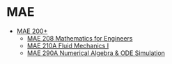 # MAE
* [MAE 200+](/Department/MAE/MAE200+/README.md)
  * [MAE 208 Mathematics for Engineers](Department/MAE/MAE200+/MAE208.md)
  * [MAE 210A Fluid Mechanics I](Department/MAE/MAE200+/MAE210A.md)
  * [MAE 290A Numerical Algebra & ODE Simulation](Department/MAE/MAE200+/MAE290A.md)
